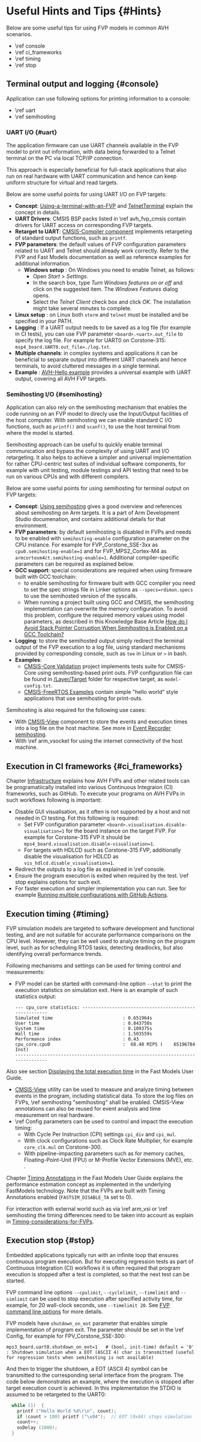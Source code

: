 # Useful Hints and Tips {#Hints}

Below are some useful tips for using FVP models in common AVH scenarios.

 - \ref console
 - \ref ci_frameworks
 - \ref timing
 - \ref stop

## Terminal output and logging {#console}

Application can use following options for printing information to a console:
 - \ref uart
 - \ref semihosting

### UART I/O {#uart}

The application firmware can use UART channels available in the FVP model to print out information, with data being forwarded to a Telnet terminal on the PC via local TCP/IP connection.

This approach is especially beneficial for full-stack applications that also run on real hardware with UART communication and hence can keep uniform structure for virtual and read targets.

Below are some useful points for using UART I/O on FVP targets:

 - **Concept**: [Using-a-terminal-with-an-FVP](https://developer.arm.com/documentation/100966/latest/Getting-Started-with-Fixed-Virtual-Platforms/Using-a-terminal-with-an-FVP) and [TelnetTerminal](https://developer.arm.com/documentation/100964/1126/Fast-Models-components/Peripheral-components/TelnetTerminal) explain the concept in details.
 - **UART Drivers**: CMSIS BSP packs listed in \ref avh_fvp_cmsis contain drivers for UART access on corresponding FVP targets.
 - **Retarget to UART**: [CMSIS-Compiler component](https://arm-software.github.io/CMSIS_6/latest/Compiler/index.html) implements retargeting of standard output functions, such as `printf`.
 - **FVP parameters**: the default values of FVP configuration parameters related to UART and Telnet should already work correctly. Refer to the FVP and Fast Models documentation as well as reference examples for additional information.
   - **Windows setup** : On Windows you need to enable Telnet, as follows:
       - Open _Start_ > _Settings_.
       - In the search box, type _Turn Windows features on or off_ and click on the suggested item. The _Windows Features_ dialog opens.
       - Select the _Telnet Client_ check box and click _OK_. The installation might take several minutes to
complete.
 - **Linux setup** : on Linux both `xterm` and `telnet` must be installed and be specified in your PATH.
 - **Logging** : If a UART output needs to be saved as a log file (for example in CI tests), you can use FVP parameter `<board>.<uart>.out_file` to specify the log file. For example for UART0 on Corstone-315: `msp4_board.UART0.out_file=./log.txt`.
 - **Multiple channels**: in complex systems and applications it can be beneficial to separate output into different UART channels and hence terminals, to avoid cluttered messages in a single terminal.
 - **Example** : [AVH-Hello example](https://github.com/Arm-Examples/AVH-Hello) provides a universal example with UART output, covering all AVH FVP targets.

### Semihosting I/O {#semihosting}

Application can also rely on the semihosting mechanism that enables the code running on an FVP model to direcly use the Input/Output facilities of the host computer. With semihosting we can enable standard C I/O functions, such as `printf()` and `scanf()`, to use the host terminal from where the model is started.

Semihosting approach can be useful to quickly enable terminal communication and bypass the complexity of using UART and I/O retargeting. It also helps to  achieve a simpler and universal implementation for rather CPU-centric test suites of individual software components, for example with unit testing, module testings and API testing that need to be run on various CPUs and with different compilers.

Below are some useful points for using semihosting for terminal output on FVP targets:

 - **Concept**: [Using semihosting](https://developer.arm.com/documentation/101470/2024-0/Controlling-Target-Execution/Using-semihosting-to-access-resources-on-the-host-computer) gives a good overview and references about semihosting on Arm targets. It is a part of Arm Development Studio documenation, and contains additional details for that environment.
 - **FVP parameters**: by default semihosting is disabled in FVPs and needs to be enabled with `semihosting-enable` configuration parameter on the CPU instance. For example for FVP_Corstone_SSE-3xx as `cpu0.semihosting-enable=1` and for FVP_MPS2_Cortex-M4 as  `armcortexm4ct.semihosting-enable=1`. Additional compiler-specific parameters can be required as explained below.
 - **GCC support**: special considerations are required when using firmware built with GCC toolchain:
   - to enable semihosting for firmware built with GCC compiler you need to set the spec strings file in Linker options as `--specs=rdimon.specs` to use the semihosted version of the syscalls.
   - When running a project built using GCC and CMSIS, the semihosting implementation can overwrite the memory configuration. To avoid this problem, configure the required memory values using model parameters, as described in this Knowledge Base Article [How do I Avoid Stack Pointer Corruption When Semihosting is Enabled on a GCC Toolchain?](https://developer.arm.com/documentation/ka005824/)
 - **Logging**: to store the semihosted output simply redirect the terminal output of the FVP execution to a log file, using standard mechanisms provided by corresponding console, such as `tee` in Linux or `>` in bash.
 - **Examples**:
   - [CMSIS-Core Validation](https://github.com/ARM-software/CMSIS_6/tree/main/CMSIS/CoreValidation) project implements tests suite for CMSIS-Core using semihosting-based print outs. FVP configuration file can be found in [/Layer/Target](https://github.com/ARM-software/CMSIS_6/tree/main/CMSIS/CoreValidation/Layer/Target) folder for respective target, as `model-config.txt`.
   - [CMSIS-FreeRTOS Examples](https://github.com/ARM-software/CMSIS-FreeRTOS/tree/main/CMSIS/RTOS2/FreeRTOS/Examples) contain simple "hello world" style applications that use semihosting for print-outs.

Semihosting is also required for the following use cases:

 - With [CMSIS-View](https://github.com/ARM-software/CMSIS-View) component to store the events and execution times into a log file on the host machine. See more in [Event Recorder semihosting](https://arm-software.github.io/CMSIS-View/main/er_use.html#er_semihosting).
 - With \ref arm_vsocket for using the internet connectivity of the host machine.


## Execution in CI frameworks {#ci_frameworks}

Chapter [Infrastructure](./../../infrastructure/html/index.html) explains how AVH FVPs and other related tools can be programatiically installed into various Continuous Integraion (CI) frameworks, such as GitHub. To execute your programs on AVH FVPs in such workflows following is important:

 - Disable GUI visualisation, as it often is not supported by a host and not needed in CI testing. Fot this following is required:
   - Set FVP configuration parameter `<board>.visualisation.disable-visualisation=1` for the board instance on the target FVP. For example for Corstone-315 FVP it should be `mps4_board.visualisation.disable-visualisation=1`.
   - For targets with HDLCD such as Corstone-315 FVP, additionally disable the visualisation for HDLCD as `vis_hdlcd.disable_visualisation=1`.
 - Redirect the outputs to a log file as explained in \ref console.
 - Ensure the program execution is exited when required by the test. \ref stop explains options for such exit.
 - For faster execution and simpler implementation you can run. See for example [Running multiple configurations with GitHub Actions](./../../infrastructure/html/avh_gh_actions.html#avh_gh_matrix).


## Execution timing {#timing}

FVP simulation models are targeted to software development and functional testing, and are not  suitable for accurate performance comparisons on the CPU level. However, they can be well used to analyze timing on the program level, such as for scheduling RTOS tasks, detecting deadlocks, but also identifying overall performance trends.

Following mechanisms and settings can be used for timing control and measurements:

 - FVP model can be started with command-line option `--stat` to print the execution statistics on simulation exit. Here is an example of such statistics output:
   ```
   --- cpu_core statistics: ------------------------------------------------------
   Simulated time                          : 0.651964s
   User time                               : 0.843750s
   System time                             : 0.109375s
   Wall time                               : 1.503559s
   Performance index                       : 0.43
   cpu_core.cpu0                           :  68.40 MIPS (    65196784 Inst)
   -------------------------------------------------------------------------------
   ```
  Also see section [Displaying the total execution time](https://developer.arm.com/documentation/100965/latest/Timing-Annotation/Timing-annotation-tutorial/Setting-up-the-environment/Displaying-the-total-execution-time-of-the-simulation) in the Fast Models User Guide.

 - [CMSIS-View](https://github.com/ARM-software/CMSIS-View) utility can be used to measure and analyze timing between events in the program, including statistical data. To store the log files on FVPs, \ref semihosting "semihosting" shall be enabled. CMSIS-View annotations can also be reused for event analysis and time measurement on real hardware.
 - \ref Config parameters can be used to control and impact the execution timing:
   - With Cycle Per Instruction (CPI) settings `cpi_div` and `cpi_mul`.
   - With clock configurations such as Clock Rate Multiplier, for example `core_clk.mul` on Corstone-300.
   - With pipeline-impacting parameters such as for memory caches, Floating-Point-Unit (FPU) or M-Profile Vector Extensions (MVE), etc.
   .

Chapter [Timing Annotations](https://developer.arm.com/documentation/100965/latest/Timing-Annotation) in the Fast Models User Guide explains the performance estimation concept as implemented in the underlying FastModels technology. Note that the FVPs are built with Timing Annotations enabled (`FASTSIM_DISABLE_TA` set to 0).

For interaction with external world such as via \ref arm_vsi or \ref semihosting the timing differences need to be taken into account as explain in [Timing-considerations-for-FVPs](https://developer.arm.com/documentation/100966/1126/Getting-Started-with-Fixed-Virtual-Platforms/Timing-considerations-for-FVPs).

## Execution stop {#stop}

Embedded applications typically run with an infinite loop that ensures continuous program execution. But for executing regression tests as part of Continuous Integration (CI) workflows it is often required that program execution is stopped after a test is completed, so that the next test can be started.

FVP command line options `--cpulimit`, `--cyclelimit`, `--timelimit` and `--simlimit` can be used to stop execution after specified activity time, for example, for 20 wall-clock seconds, use `--timelimit 20`. See [FVP command line options](https://developer.arm.com/documentation/100966/latest/Getting-Started-with-Fixed-Virtual-Platforms/FVP-command-line-options) for more details.

FVP models have `shutdown_on_eot` parameter that enables simple implementation of program exit. The parameter should be set in the \ref Config, for example for FPV_Corstone_SSE-300:

```
mps3_board.uart0.shutdown_on_eot=1   # (bool, init-time) default = '0' : Shutdown simulation when a EOT (ASCII 4) char is transmitted (useful for regression tests when semihosting is not available)
```

And then to trigger the shutdown, a EOT (ASCII 4) symbol can be transmitted to the corresponding serial interface from the program. The code below demonstrates an example, where the execution is stopped after target execution count is achieved. In this implementation the STDIO is assumed to be retargeted to the UART0:

```c
  while (1)  {
    printf ("Hello World %d\r\n", count);
    if (count > 100) printf ("\x04");  // EOT (0x04) stops simulation
    count++;
    osDelay (1000);
  }
```
